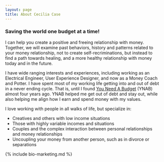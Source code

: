 ```yaml
---
layout: page
title: About Cecilia Case
---
```


### Saving the world one budget at a time!

I can help you create a positive and freeing relationship with money. Together, we will examine past behaviors, history and patterns related to your money relationship, not to create self-recriminations, but instead to find a path towards healing, and a more healthy relationship with money today and in the future.

<!--more-->

I have wide ranging interests and experiences, including working as an Electrical Engineer, User Experience Designer, and now as a Money Coach and Potter. I have spent most of my working life getting into and out of debt in a never ending cycle. That is, until I found [You Need A Budget](http://www.youneedabudget.com) (YNAB) almost four years ago. YNAB helped me get out of debt and stay out, while also helping me align how I earn and spend money with my values.

I love working with people in all walks of life, but specialize in:
- Creatives and others with low income situations
- Those with highly variable incomes and situations
- Couples and the complex interaction between personal relationships and money relationships
- Uncoupling your money from another person, such as in divorce or separations

{% include bio-marketing.md %}